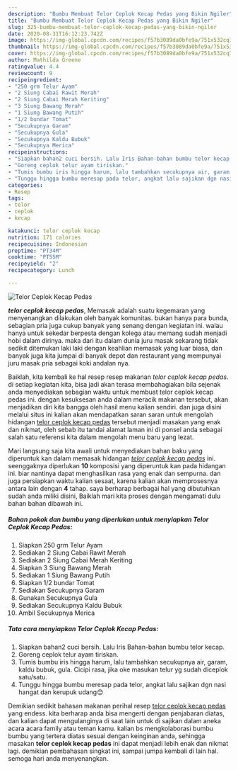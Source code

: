 ```yaml
---
description: "Bumbu Membuat Telor Ceplok Kecap Pedas yang Bikin Ngiler"
title: "Bumbu Membuat Telor Ceplok Kecap Pedas yang Bikin Ngiler"
slug: 325-bumbu-membuat-telor-ceplok-kecap-pedas-yang-bikin-ngiler
date: 2020-08-31T16:12:23.742Z
image: https://img-global.cpcdn.com/recipes/f57b3089da0bfe9a/751x532cq70/telor-ceplok-kecap-pedas-foto-resep-utama.jpg
thumbnail: https://img-global.cpcdn.com/recipes/f57b3089da0bfe9a/751x532cq70/telor-ceplok-kecap-pedas-foto-resep-utama.jpg
cover: https://img-global.cpcdn.com/recipes/f57b3089da0bfe9a/751x532cq70/telor-ceplok-kecap-pedas-foto-resep-utama.jpg
author: Mathilda Greene
ratingvalue: 4.4
reviewcount: 9
recipeingredient:
- "250 grm Telur Ayam"
- "2 Siung Cabai Rawit Merah"
- "2 Siung Cabai Merah Keriting"
- "3 Siung Bawang Merah"
- "1 Siung Bawang Putih"
- "1/2 bundar Tomat"
- "Secukupnya Garam"
- "Secukupnya Gula"
- "Secukupnya Kaldu Bubuk"
- "Secukupnya Merica"
recipeinstructions:
- "Siapkan bahan2 cuci bersih. Lalu Iris Bahan-bahan bumbu telor kecap."
- "Goreng ceplok telur ayam tiriskan."
- "Tumis bumbu iris hingga harum, lalu tambahkan secukupnya air, garam, kaldu bubuk, gula. Cicipi rasa, jika oke masukan telur yg sudah diceplok satu/satu."
- "Tunggu hingga bumbu meresap pada telor, angkat lalu sajikan dgn nasi hangat dan kerupuk udang😊"
categories:
- Resep
tags:
- telor
- ceplok
- kecap

katakunci: telor ceplok kecap 
nutrition: 171 calories
recipecuisine: Indonesian
preptime: "PT34M"
cooktime: "PT55M"
recipeyield: "2"
recipecategory: Lunch

---
```



![Telor Ceplok Kecap Pedas](https://img-global.cpcdn.com/recipes/f57b3089da0bfe9a/751x532cq70/telor-ceplok-kecap-pedas-foto-resep-utama.jpg)

<b><i>telor ceplok kecap pedas</i></b>, Memasak adalah suatu kegemaran yang menyenangkan dilakukan oleh banyak komunitas. bukan hanya para bunda, sebagian pria juga cukup banyak yang senang dengan kegiatan ini. walau hanya untuk sekedar berpesta dengan kolega atau memang sudah menjadi hobi dalam dirinya. maka dari itu dalam dunia juru masak sekarang tidak sedikit ditemukan laki laki dengan keahlian memasak yang luar biasa, dan banyak juga kita jumpai di banyak depot dan restaurant yang mempunyai juru masak pria sebagai koki andalan nya.



Baiklah, kita kembali ke hal resep resep makanan <i>telor ceplok kecap pedas</i>. di setiap kegiatan kita, bisa jadi akan terasa membahagiakan bila sejenak anda menyediakan sebagian waktu untuk membuat telor ceplok kecap pedas ini. dengan kesuksesan anda dalam meracik makanan tersebut, akan menjadikan diri kita bangga oleh hasil menu kalian sendiri. dan juga disini melalui situs ini kalian akan mendapatkan saran saran untuk mengolah hidangan <u>telor ceplok kecap pedas</u> tersebut menjadi masakan yang enak dan nikmat, oleh sebab itu tandai alamat laman ini di ponsel anda sebagai salah satu referensi kita dalam mengolah menu baru yang lezat.


Mari langsung saja kita awali untuk menyediakan bahan baku yang diperuntuk kan dalam memasak hidangan <u><i>telor ceplok kecap pedas</i></u> ini. seenggaknya diperlukan <b>10</b> komposisi yang diperuntuk kan pada hidangan ini. biar nantinya dapat menghasilkan rasa yang enak dan sempurna. dan juga persiapkan waktu kalian sesaat, karena kalian akan memprosesnya antara lain dengan <b>4</b> tahap. saya berharap berbagai hal yang dibutuhkan sudah anda miliki disini, Baiklah mari kita proses dengan mengamati dulu bahan bahan dibawah ini.

<!--inarticleads1-->

##### Bahan pokok dan bumbu yang diperlukan untuk menyiapkan Telor Ceplok Kecap Pedas:

1. Siapkan 250 grm Telur Ayam
1. Sediakan 2 Siung Cabai Rawit Merah
1. Sediakan 2 Siung Cabai Merah Keriting
1. Siapkan 3 Siung Bawang Merah
1. Sediakan 1 Siung Bawang Putih
1. Siapkan 1/2 bundar Tomat
1. Sediakan Secukupnya Garam
1. Gunakan Secukupnya Gula
1. Sediakan Secukupnya Kaldu Bubuk
1. Ambil Secukupnya Merica




<!--inarticleads2-->

##### Tata cara menyiapkan Telor Ceplok Kecap Pedas:

1. Siapkan bahan2 cuci bersih. Lalu Iris Bahan-bahan bumbu telor kecap.
1. Goreng ceplok telur ayam tiriskan.
1. Tumis bumbu iris hingga harum, lalu tambahkan secukupnya air, garam, kaldu bubuk, gula. Cicipi rasa, jika oke masukan telur yg sudah diceplok satu/satu.
1. Tunggu hingga bumbu meresap pada telor, angkat lalu sajikan dgn nasi hangat dan kerupuk udang😊




Demikian sedikit bahasan makanan perihal resep <u>telor ceplok kecap pedas</u> yang endess. kita berharap anda bisa mengerti dengan penjabaran diatas, dan kalian dapat mengulanginya di saat lain untuk di sajikan dalam aneka acara acara family atau teman kamu. kalian bs mengkolaborasi bumbu bumbu yang tertera diatas sesuai dengan keinginan anda, sehingga masakan <b>telor ceplok kecap pedas</b> ini dapat menjadi lebih enak dan nikmat lagi. demikian pembahasan singkat ini, sampai jumpa kembali di lain hal. semoga hari anda menyenangkan.
